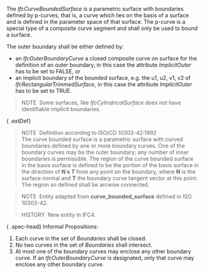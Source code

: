 ﻿The _IfcCurveBoundedSurface_ is a parametric surface with boundaries defined by p-curves, that is, a curve which lies on the basis of a surface and is defined in the parameter space of that surface. The p-curve is a special type of a composite curve segment and shall only be used to bound a surface.

The outer boundary shall be either defined by:

* an _IfcOuterBoundaryCurve_ a closed composite curve on surface for the definition of an outer boundary, in this case the attribute _ImplicitOuter_ has to be set to FALSE, or
* an implicit boundary of the bounded surface, e.g. the u1, u2, v1, v2 of _IfcRectangularTrimmedSurface_, in this case the attribute _ImplicitOuter_ has to be set to TRUE.

> NOTE&nbsp; Some surfaces, like _IfcCylindricalSurface_ does not have identifiable implicit boundaries.

{ .extDef}
> NOTE&nbsp; Definition according to ISO/CD 10303-42:1992  
> The curve bounded surface is a parametric surface with curved boundaries defined by one or more boundary curves. One of the boundary curves may be the outer boundary; any number of inner boundaries is permissible. The region of the curve bounded surface in the basis surface is defined to be the portion of the basis surface in the direction of **_N_ x _T_** from any point on the boundary, where **N** is the surface normal and **T** the boundary curve tangent vector at this point. The region so defined shall be arcwise connected.

> NOTE&nbsp; Entity adapted from **curve_bounded_surface** defined in ISO 10303-42.

> HISTORY&nbsp; New entity in IFC4.

{ .spec-head}
Informal Propositions:

1. Each curve in the set of _Boundaries_ shall be closed.
2. No two curves in the set of _Boundaries_ shall intersect.
3. At most one of the boundary curves may enclose any other boundary curve. If an _IfcOuterBoundaryCurve_ is designated, only that curve may enclose any other boundary curve.
